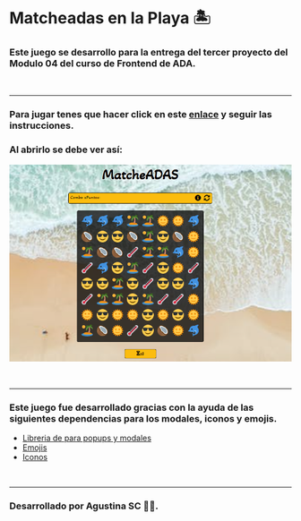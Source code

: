 # Matcheadas en la Playa 🏝

### Este juego se desarrollo para la entrega del tercer proyecto del Modulo 04 del curso de Frontend de ADA.

<br>

***

### Para jugar tenes que hacer click en este [enlace](https://agustinasc.github.io/matcheadas-playero/) y seguir las instrucciones.

### Al abrirlo se debe ver así:

![imagen](./img/screenshot.png)

<br>

***


### Este juego fue desarrollado gracias con la ayuda de las siguientes dependencias para los modales, iconos y emojis.

- [Libreria de para popups y modales](https://sweetalert.js.org/)
- [Emojis](https://twemoji.twitter.com/)
- [Iconos](https://fontawesome.com/icons?d=gallery)

<br>

***

### Desarrollado por Agustina SC 💜💜.